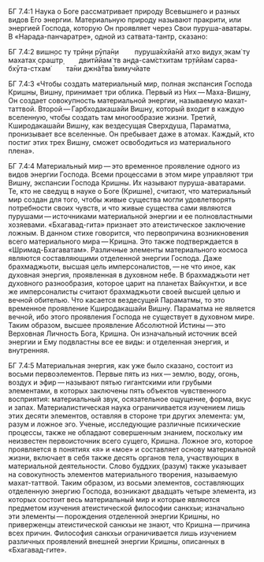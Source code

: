 БГ 7.4:1	Наука о Боге рассматривает природу Всевышнего и разных видов Его энергии. Материальную природу называют пракрити, или энергией Господа, которую Он проявляет через Свои пуруша-аватары. В «Нарада-панчаратре», одной из сатвата-тантр, сказано:

БГ 7.4:2	вишн̣ос ту трӣн̣и рӯпа̄н̣и   пуруша̄кхйа̄нй атхо видух̣ экам̇ ту махатах̣ срашт̣р̣   двитӣйам̇ тв ан̣д̣а-сам̇стхитам тр̣тӣйам̇ сарва-бхӯта-стхам̇   та̄ни джн̃а̄тва̄ вимучйате

БГ 7.4:3	«Чтобы создать материальный мир, полная экспансия Господа Кришны, Вишну, принимает три облика. Первый из Них — Маха-Вишну, Он создает совокупность материальной энергии, называемую махат-таттвой. Второй — Гарбходакашайи Вишну, который входит в каждую вселенную, чтобы создать там многообразие жизни. Третий, Кширодакашайи Вишну, как вездесущая Сверхдуша, Параматма, пронизывает все вселенные. Он пребывает даже в атомах. Каждый, кто постиг этих трех Вишну, сможет освободиться из материального плена».

БГ 7.4:4	Материальный мир — это временное проявление одного из видов энергии Господа. Всеми процессами в этом мире управляют три Вишну, экспансии Господа Кришны. Их называют пуруша-аватарами. Те, кто не сведущ в науке о Боге (Кришне), считают, что материальный мир создан для того, чтобы живые существа могли удовлетворять потребности своих чувств, и что живые существа сами являются пурушами — источниками материальной энергии и ее полновластными хозяевами. «Бхагавад-гита» признает это атеистическое заключение ложным. В данном стихе говорится, что первопричина возникновения всего материального мира — Кришна. Это также подтверждается в «Шримад-Бхагаватам». Различные элементы материального космоса являются составляющими отделенной энергии Господа. Даже брахмаджьоти, высшая цель имперсоналистов, — не что иное, как духовная энергия, проявленная в духовном небе. В брахмаджьоти нет духовного разнообразия, которое царит на планетах Вайкунтхи, и все же имперсоналисты считают брахмаджьоти своей высшей целью и вечной обителью. Что касается вездесущей Параматмы, то это временное проявление Кширодакашайи Вишну. Параматма не является вечной, ибо этого проявления Господа не существует в духовном мире. Таким образом, высшее проявление Абсолютной Истины — это Верховная Личность Бога, Кришна. Он изначальный источник всей энергии и Ему подвластны все ее виды: и отделенная энергия, и внутренняя.

БГ 7.4:5	Материальная энергия, как уже было сказано, состоит из восьми первоэлементов. Первые пять из них — землю, воду, огонь, воздух и эфир — называют пятью гигантскими или грубыми элементами, в которых заключены пять объектов чувственного восприятия: материальный звук, осязательное ощущение, форма, вкус и запах. Материалистическая наука ограничивается изучением лишь этих десяти элементов, оставляя в стороне три других элемента: ум, разум и ложное эго. Ученые, исследующие различные психические процессы, также не обладают совершенным знанием, поскольку им неизвестен первоисточник всего сущего, Кришна. Ложное эго, которое проявляется в понятиях «я» и «мое» и составляет основу материальной жизни, включает в себя также десять органов тела, участвующих в материальной деятельности. Слово буддхих̣ (разум) также указывает на совокупность элементов материального творения, называемую махат-таттвой. Таким образом, из восьми элементов, составляющих отделенную энергию Господа, возникают двадцать четыре элемента, из которых состоит весь материальный мир и которые являются предметом изучения атеистической философии санкхьи; изначально эти элементы — порождения отделенной энергии Кришны, но приверженцы атеистической санкхьи не знают, что Кришна — причина всех причин. Философия санкхьи ограничивается лишь изучением различных проявлений внешней энергии Кришны, описанных в «Бхагавад-гите».